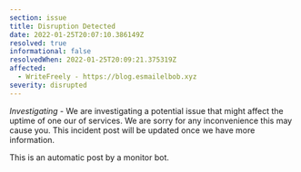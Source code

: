 ```yaml
---
section: issue
title: Disruption Detected
date: 2022-01-25T20:07:10.386149Z
resolved: true
informational: false
resolvedWhen: 2022-01-25T20:09:21.375319Z
affected:
  - WriteFreely - https://blog.esmailelbob.xyz
severity: disrupted
---
```

*Investigating* - We are investigating a potential issue that might affect the uptime of one our of services. We are sorry for any inconvenience this may cause you. This incident post will be updated once we have more information.

This is an automatic post by a monitor bot.
        